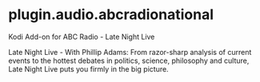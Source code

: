 plugin.audio.abcradionational
=============================

Kodi Add-on for ABC Radio - Late Night Live

Late Night Live - With Phillip Adams: From razor-sharp analysis of current events to the hottest debates in politics, science, philosophy and culture, Late Night Live puts you firmly in the big picture.
